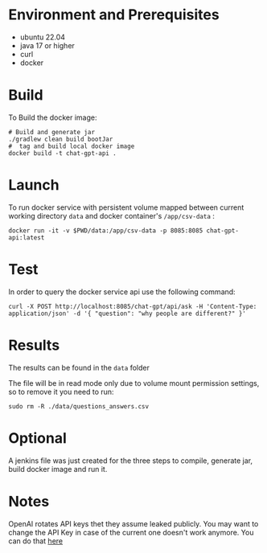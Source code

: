 # Environment and Prerequisites
- ubuntu 22.04
- java 17 or higher
- curl
- docker

# Build

To Build the docker image:

```
# Build and generate jar
./gradlew clean build bootJar
#  tag and build local docker image
docker build -t chat-gpt-api .
```

# Launch

To run docker service with persistent volume mapped between current working directory ```data``` and docker container's ```/app/csv-data``` :

```
docker run -it -v $PWD/data:/app/csv-data -p 8085:8085 chat-gpt-api:latest
```

# Test 

In order to query the docker service api use the following command:

```
curl -X POST http://localhost:8085/chat-gpt/api/ask -H 'Content-Type: application/json' -d '{ "question": "why people are different?" }'
```

# Results

The results can be found in the ```data``` folder

The file will be in read mode only due to volume mount permission settings, so to remove it you need to run:

```
sudo rm -R ./data/questions_answers.csv
```


# Optional 

A jenkins file was just created for the three steps to compile, generate jar, build docker image and run it.


# Notes

OpenAI rotates API keys thet they assume leaked publicly. You may want to change the API Key in case of the current one doesn't work anymore. You can do that [here](src/main/java/com/izicap/chatgptintegration/service/ChatGptQueryApi.java)
